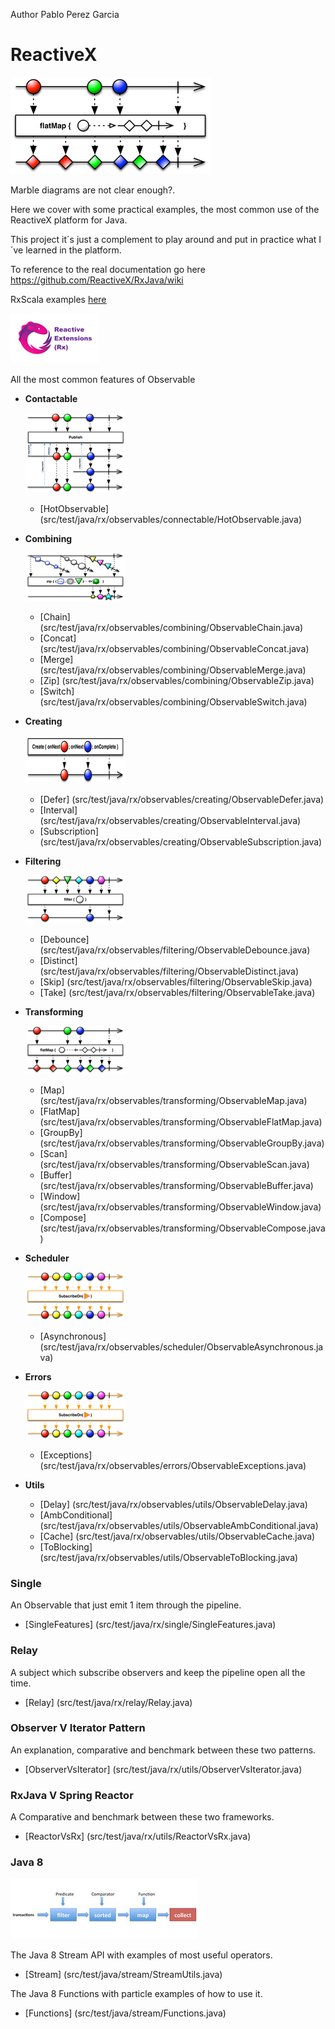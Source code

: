 Author Pablo Perez Garcia 

# ReactiveX

![My image](src/main/resources/img/flatMap.png)

Marble diagrams are not clear enough?.

Here we cover with some practical examples, the most common use of the ReactiveX platform for Java.

This project it´s just a complement to play around and put in practice what I´ve learned in the platform.

To reference to the real documentation go here https://github.com/ReactiveX/RxJava/wiki

RxScala examples [here](https://github.com/politrons/reactiveScala)

 ![My image](src/main/resources/img/rsz_reactive-extensions.png)

All the most common features of Observable

* **Contactable**

    ![My image](src/main/resources/img/rsz_publishconnectc.png)
    * [HotObservable] (src/test/java/rx/observables/connectable/HotObservable.java)
 
* **Combining**

    ![My image](src/main/resources/img/rsz_1zipo.png)
    * [Chain] (src/test/java/rx/observables/combining/ObservableChain.java)
    * [Concat] (src/test/java/rx/observables/combining/ObservableConcat.java)
    * [Merge] (src/test/java/rx/observables/combining/ObservableMerge.java)
    * [Zip] (src/test/java/rx/observables/combining/ObservableZip.java)
    * [Switch] (src/test/java/rx/observables/combining/ObservableSwitch.java)

* **Creating**

    ![My image](src/main/resources/img/rsz_1createc.png)
    * [Defer] (src/test/java/rx/observables/creating/ObservableDefer.java)
    * [Interval] (src/test/java/rx/observables/creating/ObservableInterval.java)
    * [Subscription] (src/test/java/rx/observables/creating/ObservableSubscription.java)
    
* **Filtering**

    ![My image](src/main/resources/img/rsz_1filter.png)
    * [Debounce] (src/test/java/rx/observables/filtering/ObservableDebounce.java)
    * [Distinct] (src/test/java/rx/observables/filtering/ObservableDistinct.java)
    * [Skip] (src/test/java/rx/observables/filtering/ObservableSkip.java)
    * [Take] (src/test/java/rx/observables/filtering/ObservableTake.java)

* **Transforming**

    ![My image](src/main/resources/img/rsz_flatmap.png)
    * [Map] (src/test/java/rx/observables/transforming/ObservableMap.java)
    * [FlatMap] (src/test/java/rx/observables/transforming/ObservableFlatMap.java)
    * [GroupBy] (src/test/java/rx/observables/transforming/ObservableGroupBy.java)
    * [Scan] (src/test/java/rx/observables/transforming/ObservableScan.java)
    * [Buffer] (src/test/java/rx/observables/transforming/ObservableBuffer.java)
    * [Window] (src/test/java/rx/observables/transforming/ObservableWindow.java)
    * [Compose] (src/test/java/rx/observables/transforming/ObservableCompose.java)

* **Scheduler**

    ![My image](src/main/resources/img/rsz_2subscribeonc.png)
    * [Asynchronous] (src/test/java/rx/observables/scheduler/ObservableAsynchronous.java)
    
* **Errors**

    ![My image](src/main/resources/img/rsz_2subscribeonc.png)
    * [Exceptions] (src/test/java/rx/observables/errors/ObservableExceptions.java)
        
* **Utils**
    * [Delay] (src/test/java/rx/observables/utils/ObservableDelay.java)
    * [AmbConditional] (src/test/java/rx/observables/utils/ObservableAmbConditional.java)
    * [Cache] (src/test/java/rx/observables/utils/ObservableCache.java)
    * [ToBlocking] (src/test/java/rx/observables/utils/ObservableToBlocking.java)


### Single

An Observable that just emit 1 item through the pipeline.

* [SingleFeatures] (src/test/java/rx/single/SingleFeatures.java)

### Relay

A subject which subscribe observers and keep the pipeline open all the time.

* [Relay] (src/test/java/rx/relay/Relay.java)

### Observer V Iterator Pattern

An explanation, comparative and benchmark between these two patterns.

* [ObserverVsIterator] (src/test/java/rx/utils/ObserverVsIterator.java)

### RxJava V Spring Reactor

A Comparative and benchmark between these two frameworks.

* [ReactorVsRx] (src/test/java/rx/utils/ReactorVsRx.java)

### Java 8

![My image](src/main/resources/img/rsz_stream.jpg)

The Java 8 Stream API with examples of most useful operators.

* [Stream] (src/test/java/stream/StreamUtils.java)

The Java 8 Functions with particle examples of how to use it.

* [Functions] (src/test/java/stream/Functions.java)


